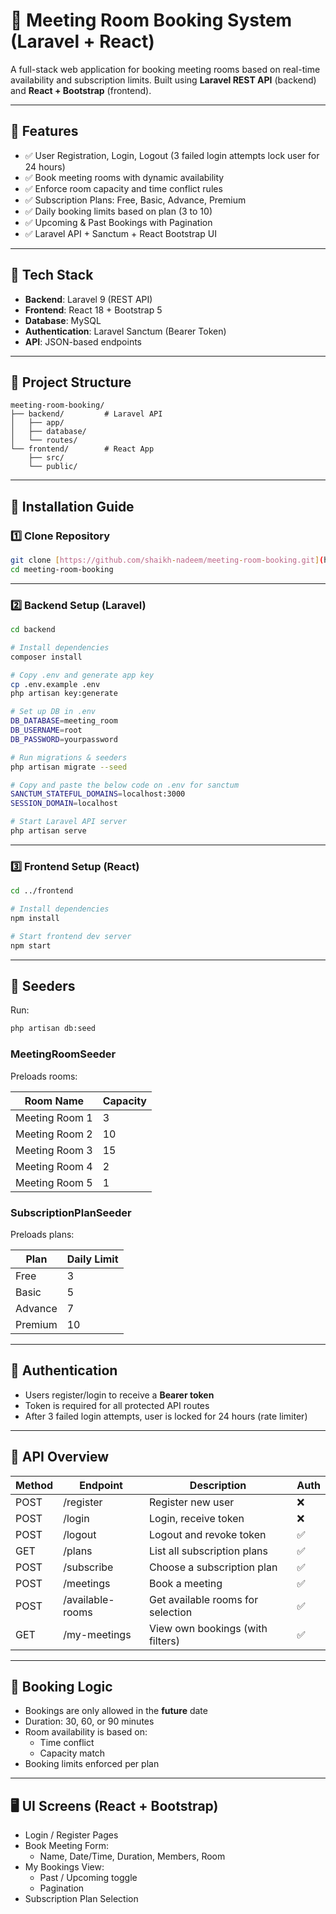 # 📅 Meeting Room Booking System (Laravel + React)

A full-stack web application for booking meeting rooms based on real-time availability and subscription limits. Built using **Laravel REST API** (backend) and **React + Bootstrap** (frontend).

---

## 🔧 Features

- ✅ User Registration, Login, Logout (3 failed login attempts lock user for 24 hours)
- ✅ Book meeting rooms with dynamic availability
- ✅ Enforce room capacity and time conflict rules
- ✅ Subscription Plans: Free, Basic, Advance, Premium
- ✅ Daily booking limits based on plan (3 to 10)
- ✅ Upcoming & Past Bookings with Pagination
- ✅ Laravel API + Sanctum + React Bootstrap UI

---

## 🧰 Tech Stack

- **Backend**: Laravel 9 (REST API)
- **Frontend**: React 18 + Bootstrap 5
- **Database**: MySQL
- **Authentication**: Laravel Sanctum (Bearer Token)
- **API**: JSON-based endpoints

---

## 📁 Project Structure

```
meeting-room-booking/
├── backend/         # Laravel API
│   ├── app/
│   ├── database/
│   └── routes/
└── frontend/        # React App
    ├── src/
    └── public/
```

---

## 🚀 Installation Guide

### 1️⃣ Clone Repository

```bash
git clone [https://github.com/shaikh-nadeem/meeting-room-booking.git](https://github.com/shaikh-nadeem/meeting-room-booking.git)
cd meeting-room-booking
```

---

### 2️⃣ Backend Setup (Laravel)

```bash
cd backend

# Install dependencies
composer install

# Copy .env and generate app key
cp .env.example .env
php artisan key:generate

# Set up DB in .env
DB_DATABASE=meeting_room
DB_USERNAME=root
DB_PASSWORD=yourpassword

# Run migrations & seeders
php artisan migrate --seed

# Copy and paste the below code on .env for sanctum
SANCTUM_STATEFUL_DOMAINS=localhost:3000
SESSION_DOMAIN=localhost

# Start Laravel API server
php artisan serve
```

---

### 3️⃣ Frontend Setup (React)

```bash
cd ../frontend

# Install dependencies
npm install

# Start frontend dev server
npm start
```

---

## 🌱 Seeders

Run:

```bash
php artisan db:seed
```

### MeetingRoomSeeder

Preloads rooms:

| Room Name       | Capacity |
|------------------|----------|
| Meeting Room 1   | 3        |
| Meeting Room 2   | 10       |
| Meeting Room 3   | 15       |
| Meeting Room 4   | 2        |
| Meeting Room 5   | 1        |

### SubscriptionPlanSeeder

Preloads plans:

| Plan     | Daily Limit |
|----------|-------------|
| Free     | 3           |
| Basic    | 5           |
| Advance  | 7           |
| Premium  | 10          |

---

## 🔐 Authentication

- Users register/login to receive a **Bearer token**
- Token is required for all protected API routes
- After 3 failed login attempts, user is locked for 24 hours (rate limiter)

---

## 📡 API Overview

| Method | Endpoint           | Description                         | Auth |
|--------|--------------------|-------------------------------------|------|
| POST   | /register          | Register new user                   | ❌   |
| POST   | /login             | Login, receive token                | ❌   |
| POST   | /logout            | Logout and revoke token             | ✅   |
| GET    | /plans             | List all subscription plans         | ✅   |
| POST   | /subscribe         | Choose a subscription plan          | ✅   |
| POST   | /meetings          | Book a meeting                      | ✅   |
| POST   | /available-rooms   | Get available rooms for selection   | ✅   |
| GET    | /my-meetings       | View own bookings (with filters)    | ✅   |

---

## 🧭 Booking Logic

- Bookings are only allowed in the **future** date
- Duration: 30, 60, or 90 minutes
- Room availability is based on:
  - Time conflict
  - Capacity match
- Booking limits enforced per plan

---

## 🖥️ UI Screens (React + Bootstrap)

- Login / Register Pages
- Book Meeting Form:
  - Name, Date/Time, Duration, Members, Room
- My Bookings View:
  - Past / Upcoming toggle
  - Pagination
- Subscription Plan Selection

